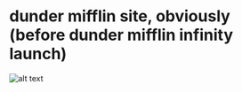 # dunder mifflin site, obviously (before dunder mifflin infinity launch)

![alt text](https://i.pinimg.com/736x/72/c2/63/72c263026bca462602e6d06d1efdacd2--office-humor-office-quotes.jpg)
